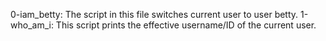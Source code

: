 0-iam_betty: The script in this file switches current user to user betty. 
1-who_am_i: This script prints the effective username/ID of the current user.

